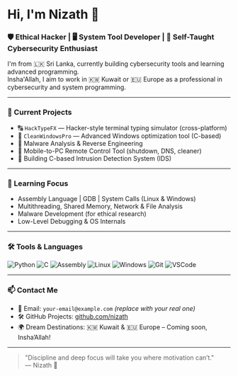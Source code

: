# Hi, I'm Nizath 👋  
### 🛡️ Ethical Hacker | 🖥️ System Tool Developer | 🧠 Self-Taught Cybersecurity Enthusiast

I'm from 🇱🇰 Sri Lanka, currently building cybersecurity tools and learning advanced programming.  
Insha'Allah, I aim to work in 🇰🇼 Kuwait or 🇪🇺 Europe as a professional in cybersecurity and system programming.

---

### 🚀 Current Projects
- 🔠 `HackTypeFX` — Hacker-style terminal typing simulator (cross-platform)
- 🧹 `CleanWindowsPro` — Advanced Windows optimization tool (C-based)
- 🔐 Malware Analysis & Reverse Engineering
- 📱 Mobile-to-PC Remote Control Tool (shutdown, DNS, cleaner)
- 🧠 Building C-based Intrusion Detection System (IDS)

---

### 🧠 Learning Focus
- Assembly Language | GDB | System Calls (Linux & Windows)
- Multithreading, Shared Memory, Network & File Analysis
- Malware Development (for ethical research)
- Low-Level Debugging & OS Internals

---

### 🛠️ Tools & Languages

![Python](https://img.shields.io/badge/-Python-333?style=flat&logo=python)
![C](https://img.shields.io/badge/-C-333?style=flat&logo=c)
![Assembly](https://img.shields.io/badge/-Assembly-333?style=flat)
![Linux](https://img.shields.io/badge/-Linux-333?style=flat&logo=linux)
![Windows](https://img.shields.io/badge/-Windows-333?style=flat&logo=windows)
![Git](https://img.shields.io/badge/-Git-333?style=flat&logo=git)
![VSCode](https://img.shields.io/badge/-VSCode-333?style=flat&logo=visual-studio-code)

---

### 📫 Contact Me

- 💌 Email: `your-email@example.com` *(replace with your real one)*
- 🛠️ GitHub Projects: [github.com/nizath](https://github.com/nizath)
- 🌍 Dream Destinations: 🇰🇼 Kuwait & 🇪🇺 Europe – Coming soon, Insha’Allah!

---

> "Discipline and deep focus will take you where motivation can’t."  
> — Nizath 🧠
